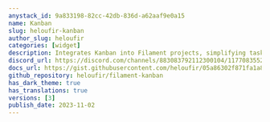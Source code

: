 ```yaml
---
anystack_id: 9a833198-82cc-42db-836d-a62aaf9e0a15
name: Kanban
slug: heloufir-kanban
author_slug: heloufir
categories: [widget]
description: Integrates Kanban into Filament projects, simplifying task management, progress tracking, and team collaboration, enhancing productivity and organization.
discord_url: https://discord.com/channels/883083792112300104/1177083552576323594
docs_url: https://gist.githubusercontent.com/heloufir/05a86302f871fa1a81ac05d693d9c9d9/raw/33c0c2dcc709df5548052f3bd9b80e6d51d30534/filament-kanban-docs.md
github_repository: heloufir/filament-kanban
has_dark_theme: true
has_translations: true
versions: [3]
publish_date: 2023-11-02
---
```


